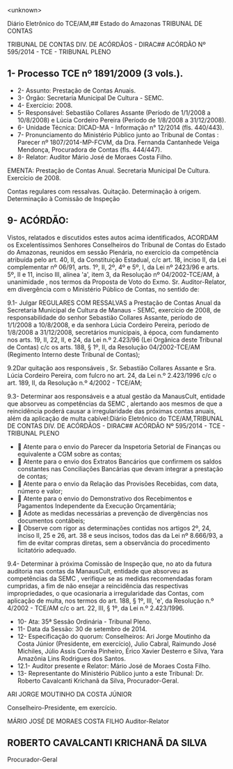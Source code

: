 &lt;unknown&gt;

Diário Eletrônico do TCE/AM,## Estado do Amazonas TRIBUNAL DE CONTAS

TRIBUNAL DE CONTAS DIV. DE ACÓRDÃOS - DIRAC## ACÓRDÃO Nº 595/2014 - TCE - TRIBUNAL PLENO

## 1- Processo TCE nº 1891/2009 (3 vols.).

- 2- Assunto: Prestação de Contas Anuais.
- 3- Órgão: Secretaria Municipal De Cultura - SEMC.
- 4- Exercício: 2008.
- 5- Responsável: Sebastião Collares Assante (Período de 1/1/2008 a 10/8/2008) e Lúcia Cordeiro Pereira (Período de 1/8/2008 a 31/12/2008).
- 6- Unidade Técnica: DICAD-MA - Informação n° 12/2014 (fls. 440/443).
- 7-  Pronunciamento  do Ministério  Público  junto  ao Tribunal  de  Contas :  Parecer  nº 1807/2014-MP-FCVM, da Dra. Fernanda Cantanhede  Veiga  Mendonça, Procuradora de Contas (fls. 444/447).
- 8- Relator: Auditor Mário José de Moraes Costa Filho.

EMENTA: Prestação  de  Contas  Anual.  Secretaria Municipal De Cultura. Exercício de 2008.

Contas regulares com ressalvas. Quitação. Determinação à origem. Determinação à Comissão de Inspeção

## 9- ACÓRDÃO:

Vistos, relatados e discutidos estes autos acima identificados,  ACORDAM os Excelentíssimos  Senhores  Conselheiros  do  Tribunal  de  Contas  do  Estado  do Amazonas, reunidos em sessão Plenária, no exercício da competência atribuída pelo art. 40, II, da Constituição Estadual, c/c art. 18, inciso II, da Lei complementar nº 06/91, arts. 1º,  II,  2º,  4º  e  5º,  I,  da  Lei  nº  2423/96  e  arts.  5º,  II  e  11,  inciso  III,  alínea  'a',  item  3,  da Resolução  nº  04/2002-TCE/AM, à  unanimidade ,  nos  termos  da  Proposta  de  Voto  do Exmo.  Sr.  Auditor-Relator, em  divergência com  o  Ministério  Público  de  Contas,  no sentido de:

9.1-  Julgar  REGULARES  COM  RESSALVAS a  Prestação  de  Contas Anual  da  Secretaria  Municipal  de  Cultura  de  Manaus  -  SEMC,  exercício  de  2008,  de responsabilidade do senhor Sebastião Collares Assante, período de 1/1/2008 a 10/8/2008,  e  da  senhora  Lúcia  Cordeiro  Pereira,  período  de  1/8/2008  a  31/12/2008, secretários municipais, à época, com fundamento nos arts. 19, II, 22, II, e 24, da Lei n.º 2.423/96 (Lei Orgânica deste Tribunal de Contas) c/c os arts. 188, § 1º, II, da Resolução 04/2002-TCE/AM (Regimento Interno deste Tribunal de Contas);

9.2Dar  quitação  aos  responsáveis ,  Sr.  Sebastião  Collares  Assante  e Sra. Lúcia Cordeiro Pereira, com fulcro no art. 24, da Lei n.º 2.423/1996 c/c o art. 189, II, da Resolução n.º 4/2002 - TCE/AM;

9.3-  Determinar aos  responsáveis  e  a  atual  gestão  da  ManausCult, entidade que absorveu as competências da SEMC ,  alertando aos mesmos de que a reincidência  poderá  causar  a  irregularidade  das  próximas  contas  anuais,  além  da aplicação de multa cabível:Diário Eletrônico do TCE/AM,TRIBUNAL DE CONTAS DIV. DE ACÓRDÃOS - DIRAC## ACÓRDÃO Nº 595/2014 - TCE - TRIBUNAL PLENO

-  Atente para o envio do Parecer da Inspetoria Setorial de Finanças ou equivalente a CGM sobre as contas;
-  Atente  para  o  envio  dos  Extratos  Bancários  que  confirmem  os saldos  constantes  nas  Conciliações  Bancárias  que  devam  integrar  a prestação de contas;
-  Atente  para  o  envio  da  Relação  das  Provisões  Recebidas,  com data, número e valor;
-  Atente para o envio do Demonstrativo dos Recebimentos e Pagamentos Independente da Execução Orçamentária;
-  Adote  as  medidas  necessárias  a  prevenção  de  divergências  nos documentos contábeis;
-  Observe  com  rigor  as  determinações contidas  nos  artigos  2º,  24, inciso II, 25 e 26, art. 38 e seus incisos, todos das da Lei nº 8.666/93, a fim de  evitar  compras  diretas, sem  a  observância  do  procedimento  licitatório adequado.

9.4- Determinar à próxima Comissão de Inspeção que, no ato da futura auditoria  nas  contas  da  ManausCult, entidade  que  absorveu  as  competências  da SEMC , verifique se as medidas recomendadas foram cumpridas, a fim de não ensejar a reincidência  das  respectivas  impropriedades,  o  que  ocasionaria  a  irregularidade  das Contas, com aplicação de multa, nos termos do art. 188, § 1º, III, 'e', da Resolução n.º 4/2002 - TCE/AM c/c o art. 22, III, § 1º, da Lei n.º 2.423/1996.

- 10- Ata: 35ª Sessão Ordinária - Tribunal Pleno.
- 11- Data da Sessão: 30 de setembro de 2014.
- 12-  Especificação  do  quorum: Conselheiros:  Ari  Jorge  Moutinho  da  Costa  Júnior (Presidente,  em  exercício),  Julio  Cabral,  Raimundo  José  Michiles,  Júlio  Assis  Corrêa Pinheiro, Érico Xavier Desterro e Silva, Yara Amazônia Lins Rodrigues dos Santos.
- 12.1- Auditor presente e Relator: Mário José de Moraes Costa Filho.
- 13- Representante do Ministério Público junto a este Tribunal: Dr. Roberto Cavalcanti Krichanã da Silva, Procurador-Geral.

ARI JORGE MOUTINHO DA COSTA JÚNIOR

Conselheiro-Presidente, em exercício.

MÁRIO JOSÉ DE MORAES COSTA FILHO Auditor-Relator

## ROBERTO CAVALCANTI KRICHANÃ DA SILVA

Procurador-Geral